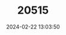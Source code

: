---
title: "20515"
category: "Argynnis idalia"
draft: false
date: 2024-02-22 13:03:50
languages:
  English: ["Regal Fritillary"]
---